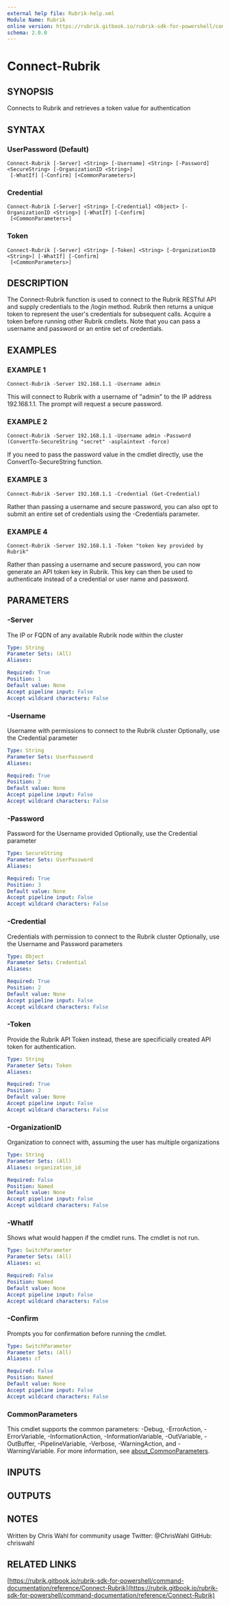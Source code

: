 ```yaml
---
external help file: Rubrik-help.xml
Module Name: Rubrik
online version: https://rubrik.gitbook.io/rubrik-sdk-for-powershell/command-documentation/reference/Connect-Rubrik
schema: 2.0.0
---
```


# Connect-Rubrik

## SYNOPSIS
Connects to Rubrik and retrieves a token value for authentication

## SYNTAX

### UserPassword (Default)
```
Connect-Rubrik [-Server] <String> [-Username] <String> [-Password] <SecureString> [-OrganizationID <String>]
 [-WhatIf] [-Confirm] [<CommonParameters>]
```

### Credential
```
Connect-Rubrik [-Server] <String> [-Credential] <Object> [-OrganizationID <String>] [-WhatIf] [-Confirm]
 [<CommonParameters>]
```

### Token
```
Connect-Rubrik [-Server] <String> [-Token] <String> [-OrganizationID <String>] [-WhatIf] [-Confirm]
 [<CommonParameters>]
```

## DESCRIPTION
The Connect-Rubrik function is used to connect to the Rubrik RESTful API and supply credentials to the /login method.
Rubrik then returns a unique token to represent the user's credentials for subsequent calls.
Acquire a token before running other Rubrik cmdlets.
Note that you can pass a username and password or an entire set of credentials.

## EXAMPLES

### EXAMPLE 1
```
Connect-Rubrik -Server 192.168.1.1 -Username admin
```

This will connect to Rubrik with a username of "admin" to the IP address 192.168.1.1.
The prompt will request a secure password.

### EXAMPLE 2
```
Connect-Rubrik -Server 192.168.1.1 -Username admin -Password (ConvertTo-SecureString "secret" -asplaintext -force)
```

If you need to pass the password value in the cmdlet directly, use the ConvertTo-SecureString function.

### EXAMPLE 3
```
Connect-Rubrik -Server 192.168.1.1 -Credential (Get-Credential)
```

Rather than passing a username and secure password, you can also opt to submit an entire set of credentials using the -Credentials parameter.

### EXAMPLE 4
```
Connect-Rubrik -Server 192.168.1.1 -Token "token key provided by Rubrik"
```

Rather than passing a username and secure password, you can now generate an API token key in Rubrik.
This key can then be used to authenticate instead of a credential or user name and password.

## PARAMETERS

### -Server
The IP or FQDN of any available Rubrik node within the cluster

```yaml
Type: String
Parameter Sets: (All)
Aliases:

Required: True
Position: 1
Default value: None
Accept pipeline input: False
Accept wildcard characters: False
```

### -Username
Username with permissions to connect to the Rubrik cluster
Optionally, use the Credential parameter

```yaml
Type: String
Parameter Sets: UserPassword
Aliases:

Required: True
Position: 2
Default value: None
Accept pipeline input: False
Accept wildcard characters: False
```

### -Password
Password for the Username provided
Optionally, use the Credential parameter

```yaml
Type: SecureString
Parameter Sets: UserPassword
Aliases:

Required: True
Position: 3
Default value: None
Accept pipeline input: False
Accept wildcard characters: False
```

### -Credential
Credentials with permission to connect to the Rubrik cluster
Optionally, use the Username and Password parameters

```yaml
Type: Object
Parameter Sets: Credential
Aliases:

Required: True
Position: 2
Default value: None
Accept pipeline input: False
Accept wildcard characters: False
```

### -Token
Provide the Rubrik API Token instead, these are specificially created API token for authentication.

```yaml
Type: String
Parameter Sets: Token
Aliases:

Required: True
Position: 2
Default value: None
Accept pipeline input: False
Accept wildcard characters: False
```

### -OrganizationID
Organization to connect with, assuming the user has multiple organizations

```yaml
Type: String
Parameter Sets: (All)
Aliases: organization_id

Required: False
Position: Named
Default value: None
Accept pipeline input: False
Accept wildcard characters: False
```

### -WhatIf
Shows what would happen if the cmdlet runs.
The cmdlet is not run.

```yaml
Type: SwitchParameter
Parameter Sets: (All)
Aliases: wi

Required: False
Position: Named
Default value: None
Accept pipeline input: False
Accept wildcard characters: False
```

### -Confirm
Prompts you for confirmation before running the cmdlet.

```yaml
Type: SwitchParameter
Parameter Sets: (All)
Aliases: cf

Required: False
Position: Named
Default value: None
Accept pipeline input: False
Accept wildcard characters: False
```

### CommonParameters
This cmdlet supports the common parameters: -Debug, -ErrorAction, -ErrorVariable, -InformationAction, -InformationVariable, -OutVariable, -OutBuffer, -PipelineVariable, -Verbose, -WarningAction, and -WarningVariable. For more information, see [about_CommonParameters](http://go.microsoft.com/fwlink/?LinkID=113216).

## INPUTS

## OUTPUTS

## NOTES
Written by Chris Wahl for community usage
Twitter: @ChrisWahl
GitHub: chriswahl

## RELATED LINKS

[https://rubrik.gitbook.io/rubrik-sdk-for-powershell/command-documentation/reference/Connect-Rubrik](https://rubrik.gitbook.io/rubrik-sdk-for-powershell/command-documentation/reference/Connect-Rubrik)

